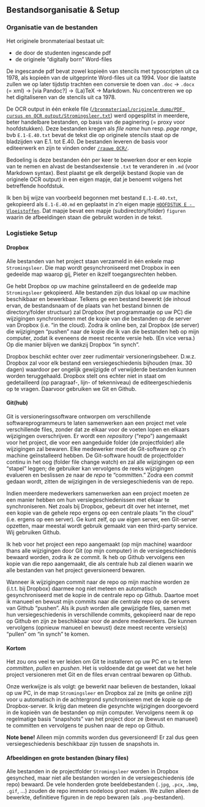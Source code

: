 ## Bestandsorganisatie & Setup

### Organisatie van de bestanden

Het originele bronmateriaal bestaat uit:

- de door de studenten ingescande pdf
- de originele “digitally born” Word-files

De ingescande pdf bevat zowel kopieën van stencils met typoscripten uit ca 1978, als kopieën van de uitgeprinte Word-files uit ca 1994. Voor die laatste zullen we op later tijdstip trachten een conversie te doen van `.doc` → `.docx` (= xml) → [via Pandoc?] → (La)TeX → Markdown. Nu concentreren we op het digitaliseren van de stencils uit ca 1978.

De OCR output in één enkele file ([`/bronmateriaal/originele dump/PDF cursus en OCR output/Stromingsleer.txt`](https://github.com/rhythmus/Stromingsleer/blob/master/bronmateriaal/originele%20dump/PDF%20cursus%20en%20OCR%20output/Stromingsleer.txt)) werd opgesplitst in meerdere, beter handelbare bestanden, op basis van de paginering (= proxy voor hoofdstukken). Deze bestanden kregen als _file name_ hun resp. _page range_, bvb `E.1-E.40.txt` bevat de tekst die op originele stencils staat op de bladzijden van E.1. tot E.40. De bestanden leveren de basis voor editeerwerk en zijn te vinden onder [`/rauwe OCR/`](https://github.com/rhythmus/Stromingsleer/tree/master/bronmateriaal/rauwe%20OCR).

Bedoeling is deze bestanden één per keer te bewerken door er een kopie van te nemen en alvast de bestandsextensie `.txt` te veranderen in `.md` (voor Markdown syntax). Best plaatst ge elk dergelijk bestand (kopie van de originele OCR output) in een eigen mapje, dat je benoemt volgens het betreffende hoofdstuk. 

Ik ben bij wijze van voorbeeld begonnen met bestand `E.1-E.40.txt`, gekopieerd als `E.1-E.40.md` en geplaatst in z’n eigen mapje [`HOOFDSTUK E - Vloeistoffen`](https://github.com/rhythmus/Stromingsleer/tree/master/HOOFDSTUK%20E%20-%20Vloeistoffen). Dat mapje bevat een mapje (subdirectory/folder) `figuren` waarin de afbeeldingen staan die gebruikt worden in de tekst.


### Logistieke Setup

#### Dropbox

Alle bestanden van het project staan verzameld in één enkele map `Stromingsleer`. Die map wordt gesynchroniseerd met Dropbox in een gedeelde map waarop gij, Pieter en ikzelf toegangsrechten hebben. 

Ge hebt Dropbox op uw machine geïnstalleerd en de gedeelde map `Stromingsleer` gekopieerd. Alle bestanden zijn dus lokaal op uw machine beschikbaar en bewerkbaar. Telkens ge een bestand bewerkt (de inhoud ervan, de bestandsnaam of de plaats van het bestand binnen de directory/folder structuur) zal Dropbox (het programmaatje op uw PC) die wijzigingen synchroniseren met de kopie van die bestanden op de server van Dropbox (i.e. “in the cloud). Zodra ik online ben, zal Dropbox (de server) die wijzigingen “pushen” naar de kopie die ik van die bestanden heb op mijn computer, zodat ik eveneens de meest recente versie heb. (En vice versa.) Op die manier blijven we dankzij Dropbox “in synch”.

Dropbox beschikt echter over zeer rudimentair versioneringsbeheer. D.w.z. Dropbox zal voor elk bestand een versiegeschiedenis bijhouden (max. 30 dagen) waardoor per ongelijk gewijzigde of verwijderde bestanden kunnen worden teruggehaald. Dropbox stelt ons echter niet in staat om gedetailleerd (op paragraaf-, lijn- of tekenniveau) de editeergeschiedenis op te vragen. Daarvoor gebruiken we Git en Github.

#### Git(hub)

Git is versioneringssoftware ontworpen om verschillende softwareprogrammeurs te laten samenwerken aan een project met vele verschillende files, zonder dat ze elkaar voor de voeten lopen en elkaars wijzigingen overschrijven.  Er wordt een _repository_ (“repo”) aangemaakt voor het project, die voor een aangeduide folder (de projectfolder) alle wijzigingen zal bewaren. Elke medewerker moet de Git-software op z’n machine geïnstalleerd hebben. De Git-software houdt de projectfolder continu in het oog (folder file change watch) en zal alle wijzigingen op een “stapel” leggen; de gebruiker kan vervolgens de reeks wijzigingen evalueren en beslissen ze naar de _repo_ te “committen.” Zodra een _commit_ gedaan wordt, zitten de wijzigingen in de versiegeschiedenis van de repo.

Indien meerdere medewerkers samenwerken aan een project moeten ze een manier hebben om hun versiegeschiedenissen met elkaar te synchroniseren. Net zoals bij Dropbox, gebeurt dit over het internet, met een kopie van de gehele repo ergens op een centrale plaats “in the cloud” (i.e. ergens op een server). Ge kunt zelf, op uw eigen server, een Git-server opzetten, maar meestal wordt gebruik gemaakt van een third-party service. Wij gebruiken Github.

Ik heb voor het project een repo aangemaakt (op mijn machine) waardoor thans alle wijzigingen door Git (op mijn computer) in de versiegeschiedenis bewaard worden, zodra ik ze commit. Ik heb op Github vervolgens een kopie van die repo aangemaakt, die als centrale hub zal dienen waarin we alle bestanden van het project geversioneerd bewaren.

Wanneer ik wijzigingen commit naar de repo op mijn machine worden ze (i.t.t. bij Dropbox) daarmee nog niet meteen en automatisch gesynchroniseerd met de kopie in de centrale repo op Github. Daartoe moet ik manueel en bewust mijn commits naar die centrale repo op de servers van Github “pushen”. Als ik _push_ worden alle gewijzigde files, samen met hun versiegeschiedenis in verschillende commits, gekopieerd naar de repo op Github en zijn ze beschikbaar voor de andere medewerkers. Die kunnen vervolgens (opnieuw manueel en bewust) deze meest recente versie(s) “pullen” om “in synch” te komen.

#### Kortom

Het zou ons veel te ver leiden om Git te installeren op uw PC en u te leren _committen_, _pullen_ en _pushen_. Het is voldoende dat ge weet dat we het hele project versioneren met Git en de files ervan centraal bewaren op Github.

Onze werkwijze is als volgt: ge bewerkt naar believen de bestanden, lokaal op uw PC, in de map `Stromingsleer` en Dropbox  zal ze (mits ge online zijt) voor u automatisch in de achtergrond synchroniseren met de kopie op de Dropbox-server. Ik krijg dan meteen die gesynchte wijzigingen doorgevoerd in de kopieën van de bestanden op mijn computer. Vervolgens neem ik op regelmatige basis “snapshots” van het project door ze (bewust en manueel) te committen en vervolgens te pushen naar de repo op Github.

**Note bene!** Alleen mijn commits worden dus geversioneerd! Er zal dus geen versiegeschiedenis beschikbaar zijn tussen de snapshots in.

#### Afbeeldingen en grote bestanden (binary files)

Alle bestanden in de projectfolder `Stromingsleer` worden in Dropbox gesynched, maar niet alle bestanden worden in de versiegeschiedenis (de repo) bewaard. De vele honderden grote beeldebestanden (`.jpg`, `.pcx`, `.bmp`, `.gif`, …) zouden de repo immers nodeloos groot maken. We zullen alleen de bewerkte, definitieve figuren in de repo bewaren (als `.png`-bestanden).